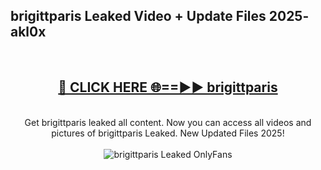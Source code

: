 <h2>brigittparis Leaked Video + Update Files 2025- akl0x</h2>
<br>
<div align="center">
<h2><a href="https://libra.edu.pl?brigittparis" rel="nofollow">🔴 CLICK HERE 🌐==►► brigittparis</a></h2>
<br>
Get brigittparis leaked all content. Now you can access all videos and pictures of brigittparis Leaked. New Updated Files 2025!
<br>
<br>
<a href="https://libra.edu.pl?brigittparis" rel="nofollow" data-target="animated-image.originalLink"><img src="https://i.ibb.co.com/WyWwxjT/player-gif2.gif" alt="brigittparis Leaked OnlyFans" style="max-width: 100%; display: inline-block;" data-target="animated-image.originalImage"></a>
</div>
<br>